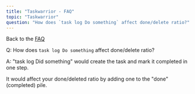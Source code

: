 ```yaml
---
title: "Taskwarrior - FAQ"
topic: "Taskwarrior"
question: "How does `task log Do something` affect done/delete ratio?"
---
```


Back to the [FAQ](/support/faq)

Q: How does `task log Do something` affect done/delete ratio?

A: "task log Did something" would create the task and mark it completed in one step.

It would affect your done/deleted ratio by adding one to the "done" (completed) pile.
